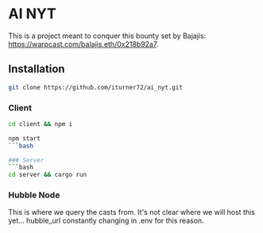 # AI NYT

This is a project meant to conquer this bounty set by Bajajis: https://warpcast.com/balajis.eth/0x218b92a7.

## Installation

```bash
git clone https://github.com/iturner72/ai_nyt.git
```

### Client 
```bash
cd client && npm i
```

```bash
npm start
```bash

### Server
```bash
cd server && cargo run
```

### Hubble Node
This is where we query the casts from. It's not clear where we will host this
yet... hubble_url constantly changing in .env for this reason.

